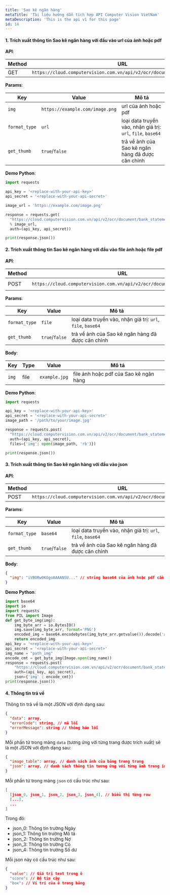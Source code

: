 ```yaml
---
title: 'Sao kê ngân hàng'
metaTitle: 'Tài liệu hướng dẫn tích hợp API Computer Vision VietNam'
metaDescription: 'This is the api v1 for this page'
id: 14
---
```


#### 1. Trích xuất thông tin Sao kê ngân hàng với đầu vào url của ảnh hoặc pdf

**API**:

| Method | URL                                                                      |
| ------ | ------------------------------------------------------------------------ |
| GET    | `https://cloud.computervision.com.vn/api/v2/ocr/document/bank_statement` |

**Params**:

| Key           | Value                           | Mô tả                                                       |
| ------------- | ------------------------------- | ----------------------------------------------------------- |
| `img`         | `https://example.com/image.png` | url của ảnh hoặc pdf                                        |
| `format_type` | `url`                           | loại data truyền vào, nhận giá trị: `url`, `file`, `base64` |
| `get_thumb`   | `true`/`false`                  | trả về ảnh của Sao kê ngân hàng đã được căn chỉnh           |

**Demo Python**:

```python
import requests

api_key = '<replace-with-your-api-key>'
api_secret = '<replace-with-your-api-secret>'

image_url = 'https://example.com/image.png'

response = requests.get(
  "https://cloud.computervision.com.vn/api/v2/ocr/document/bank_statement?img=%s&format_type=url&get_thumb=false"
  % image_url,
  auth=(api_key, api_secret))

print(response.json())

```

#### 2. Trích xuất thông tin Sao kê ngân hàng với đầu vào file ảnh hoặc file pdf

**API**:

| Method | URL                                                                      | content-type          |
| ------ | ------------------------------------------------------------------------ | --------------------- |
| POST   | `https://cloud.computervision.com.vn/api/v2/ocr/document/bank_statement` | `multipart/form-data` |

**Params**:

| Key           | Value          | Mô tả                                                       |
| ------------- | -------------- | ----------------------------------------------------------- |
| `format_type` | `file`         | loại data truyền vào, nhận giá trị: `url`, `file`, `base64` |
| `get_thumb`   | `true`/`false` | trả về ảnh của Sao kê ngân hàng đã được căn chỉnh           |

**Body**:

| Key   | Type | Value         | Mô tả                                  |
| ----- | ---- | ------------- | -------------------------------------- |
| `img` | file | `example.jpg` | file ảnh hoặc pdf của Sao kê ngân hàng |

**Demo Python**:

```python
import requests

api_key = '<replace-with-your-api-key>'
api_secret = '<replace-with-your-api-secret>'
image_path = '/path/to/your/image.jpg'

response = requests.post(
  "https://cloud.computervision.com.vn/api/v2/ocr/document/bank_statement?format_type=file&get_thumb=false",
  auth=(api_key, api_secret),
  files={'img': open(image_path, 'rb')})

print(response.json())

```

#### 3. Trích xuất thông tin Sao kê ngân hàng với đầu vào json

**API**:

| Method | URL                                                                      | content-type       |
| ------ | ------------------------------------------------------------------------ | ------------------ |
| POST   | `https://cloud.computervision.com.vn/api/v2/ocr/document/bank_statement` | `application/json` |

**Params**:

| Key           | Value          | Mô tả                                                       |
| ------------- | -------------- | ----------------------------------------------------------- |
| `format_type` | `base64`       | loại data truyền vào, nhận giá trị: `url`, `file`, `base64` |
| `get_thumb`   | `true`/`false` | trả về ảnh của Sao kê ngân hàng đã được căn chỉnh           |

**Body**:

```json
{
  "img": "iVBORw0KGgoAAAANSU..." // string base64 của ảnh hoặc pdf cần trích xuất
}
```

**Demo Python**:

```python
import base64
import io
import requests
from PIL import Image
def get_byte_img(img):
    img_byte_arr = io.BytesIO()
    img.save(img_byte_arr, format='PNG')
    encoded_img = base64.encodebytes(img_byte_arr.getvalue()).decode('ascii')
    return encoded_img
api_key = '<replace-with-your-api-key>'
api_secret = '<replace-with-your-api-secret>'
img_name = "path_img"
encode_cmt = get_byte_img(Image.open(img_name))
response = requests.post(
    "https://cloud.computervision.com.vn/api/v2/ocr/document/bank_statement?format_type=base64&get_thumb=false",
    auth=(api_key, api_secret),
    json={'img' : encode_cmt})
print(response.json())
```

#### 4. Thông tin trả về

Thông tin trả về là một JSON với định dạng sau:

```json
{
  "data": array,
  "errorCode": string, // mã lỗi
  "errorMessage": string // thông báo lỗi
}
```

Mỗi phần tử trong mảng `data` (tương ứng với từng trang được trích xuất) sẽ là một JSON với định dạng sau:

```json
{
  "image_table": array, // danh sách ảnh của bảng trong trang
  "json": array, // danh sách thông tin tương ứng với từng ảnh trong image_table
}
```

Mỗi phần tử trong mảng `json` có cấu trúc như sau:

```json
[
  [json_0, json_1, json_2, json_3, json_4], // biểu thị từng row
  [...],
  ...
]
```

Trong đó:

- json_0: Thông tin trường Ngày
- json_1: Thông tin trường Mô tả
- json_2: Thông tin trường Nợ
- json_3: Thông tin trường Có
- json_4: Thông tin trường Số dư

Mỗi json này có cấu trúc như sau:

```json
{
  "value": // Giá trị text trong ô
  "score": // Độ tin cậy
  "box": // Ví trí của ô trong bảng
}
```
